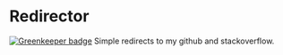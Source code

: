 # Redirector

[![Greenkeeper badge](https://badges.greenkeeper.io/tomphilbin/redirector.svg)](https://greenkeeper.io/)
Simple redirects to my github and stackoverflow.
